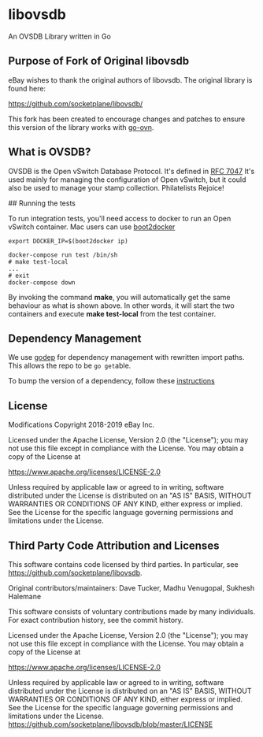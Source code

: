libovsdb
========

An OVSDB Library written in Go

## Purpose of Fork of Original libovsdb

eBay wishes to thank the original authors of libovsdb. The original library is
found here:

https://github.com/socketplane/libovsdb/

This fork has been created to encourage changes and patches to ensure this
version of the library works with [go-ovn](https://github.com/eBay/go-ovn).

## What is OVSDB?

OVSDB is the Open vSwitch Database Protocol.
It's defined in [RFC 7047](http://tools.ietf.org/html/rfc7047)
It's used mainly for managing the configuration of Open vSwitch, but it could also be used to manage your stamp collection. Philatelists Rejoice!

## Running the tests

To run integration tests, you'll need access to docker to run an Open vSwitch container.
Mac users can use [boot2docker](http://boot2docker.io)

    export DOCKER_IP=$(boot2docker ip)

    docker-compose run test /bin/sh
    # make test-local
    ...
    # exit
    docker-compose down

By invoking the command **make**, you will automatically get the same behaviour as what
is shown above. In other words, it will start the two containers and execute
**make test-local** from the test container.

## Dependency Management

We use [godep](https://github.com/tools/godep) for dependency management with rewritten import paths.
This allows the repo to be `go get`able.

To bump the version of a dependency, follow these [instructions](https://github.com/tools/godep#update-a-dependency)

## License

Modifications Copyright 2018-2019 eBay Inc.

Licensed under the Apache License, Version 2.0 (the "License"); you may not use
this file except in compliance with the License. You may obtain a copy of the
License at

https://www.apache.org/licenses/LICENSE-2.0

Unless required by applicable law or agreed to in writing, software distributed
under the License is distributed on an "AS IS" BASIS, WITHOUT WARRANTIES OR
CONDITIONS OF ANY KIND, either express or implied. See the License for the
specific language governing permissions and limitations under the License.

## Third Party Code Attribution and Licenses

This software contains code licensed by third parties. In particular, see
https://github.com/socketplane/libovsdb.

Original contributors/maintainers: Dave Tucker, Madhu Venugopal, Sukhesh
Halemane

This software consists of voluntary contributions made by many individuals. For
exact contribution history, see the commit history.

Licensed under the Apache License, Version 2.0 (the "License"); you may not use
this file except in compliance with the License. You may obtain a copy of the
License at

https://www.apache.org/licenses/LICENSE-2.0

Unless required by applicable law or agreed to in writing, software distributed
under the License is distributed on an "AS IS" BASIS, WITHOUT WARRANTIES OR
CONDITIONS OF ANY KIND, either express or implied. See the License for the
specific language governing permissions and limitations under the License.
https://github.com/socketplane/libovsdb/blob/master/LICENSE
